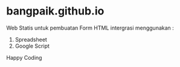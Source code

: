 # bangpaik.github.io

Web Statis untuk pembuatan Form HTML intergrasi menggunakan :

1. Spreadsheet
2. Google Script

Happy Coding
